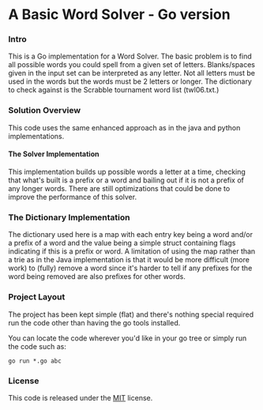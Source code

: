 # A Basic Word Solver - Go version

### Intro

This is a Go implementation for a Word Solver. The basic problem is to find all possible words you could spell from a given set of letters. Blanks/spaces given in the input set can be interpreted as any letter. Not all letters must be used in the words but the words must be 2 letters or longer. The dictionary to check against is the Scrabble tournament word list (twl06.txt.)

### Solution Overview

This code uses the same enhanced approach as in the java and python implementations.

#### The Solver Implementation

This implementation builds up possible words a letter at a time, checking that what's built is a prefix or a word and bailing out if it is not a prefix of any longer words. There are still optimizations that could be done to improve the performance of this solver.

### The Dictionary Implementation

The dictionary used here is a map with each entry key being a word and/or a prefix of a word and the value being a simple struct containing flags indicating if this is a prefix or word. A limitation of using the map rather than a trie as in the Java implementation is that it would be more difficult (more work) to (fully) remove a word since it's harder to tell if any prefixes for the word being removed are also prefixes for other words.

### Project Layout

The project has been kept simple (flat) and there's nothing special required run the code other than having the go tools installed.

You can locate the code wherever you'd like in your go tree or simply run the code such as:

    go run *.go abc

### License

This code is released under the [MIT](https://choosealicense.com/licenses/mit/) license.

